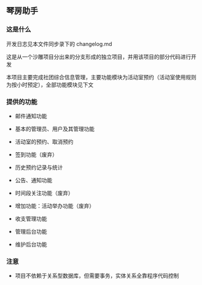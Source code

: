 ## 琴房助手

### 这是什么

开发日志见本文件同步录下的 changelog.md

这是从一个沙雕项目分出来的分支形成的独立项目，并用该项目的部分代码进行开发

本项目主要完成社团综合信息管理，主要功能模块为活动室预约（活动室使用规则为按小时预定），全部功能模块见下文

### 提供的功能

+ 邮件通知功能

+ 基本的管理员、用户及其管理功能

+ 活动室的预约、取消预约

+ 签到功能（废弃）

+ 历史预约记录与统计

+ 公告、通知功能

+ 时间段关注功能（废弃）

+ 增加功能：活动举办功能（废弃）

+ 收支管理功能

+ 管理后台功能

+ 维护后台功能

### 注意

+ 项目不依赖于关系型数据库，但需要事务，实体关系全靠程序代码控制
